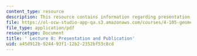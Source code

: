 ```yaml
---
content_type: resource
description: This resource contains information regarding presentation and publication.
file: https://ol-ocw-studio-app-qa.s3.amazonaws.com/courses/4-105-geometric-disciplines-and-architecture-skills-reciprocal-methodologies-fall-2012/a45d912b924493f112b22352bf53c8cd_MIT4_105F12_lec8-pres.pdf
file_type: application/pdf
resourcetype: Document
title: ' Lecture 8: Presentation and Publication'
uid: a45d912b-9244-93f1-12b2-2352bf53c8cd
---
```

